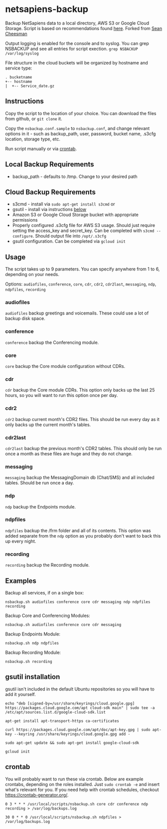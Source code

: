 # netsapiens-backup
Backup NetSapiens data to a local directory, AWS S3 or Google Cloud Storage.  Script is based on recommendations found [here](https://help.netsapiens.com/hc/en-us/articles/205235690-What-Commands-Should-I-Execute-For-Scheduled-Backups-).  Forked from [Sean Cheesman](https://github.com/scheesman) 

Output logging is enabled for the console and to syslog.  You can grep NSBACKUP and see all entries for script exection.  `grep NSBACKUP /var/log/syslog`

File structure in the cloud buckets will be organized by hostname and service type: 
```
. bucketname
+-- hostname
|  +-- Service_date.gz
```
## Instructions
Copy the script to the location of your choice.  You can download the files from github, or `git clone` it.
  
Copy the `nsbackup.conf.sample` to `nsbackup.conf`, and change relevant options in it - such as backup_path, user, password, bucket name, .s3cfg location, storage type, etc.  

Run script manually or via [crontab](#crontab).

## Local Backup Requirements
* backup_path - defaults to /tmp. Change to your desired path

## Cloud Backup Requirements
* s3cmd - install via `sudo apt-get install s3cmd`
or
* gsutil - install via instructions [below](#gsutil-installation)
* Amazon S3 or Google Cloud Storage bucket with appropriate permissions
* Properly configured .s3cfg file for AWS S3 usage.  Should just require setting the access_key and secret_key.  Can be completed with `s3cmd --configure`.  Should output file into `/opt/.s3cfg`
* gsutil configuration.  Can be completed via `gcloud init`

## Usage
The script takes up to 9 parameters.  You can specify anywhere from 1 to 6, depending on your needs.

Options: `audiofiles`, `conference`, `core`, `cdr`, `cdr2`, `cdr2last`, `messaging`, `ndp`, `ndpfiles`, `recording`

### audiofiles
`audiofiles` backup greetings and voicemails. These could use a lot of backup disk space.

### conference
`conference` backup the Conferencing module.

### core
`core` backup the Core module configuration without CDRs.

### cdr
`cdr` backup the Core module CDRs.  This option only backs up the last 25 hours, so you will want to run this option once per day.

### cdr2
`cdr2` backup current month's CDR2 files.  This should be run every day as it only backs up the current month's tables.

### cdr2last
`cdr2last` backup the previous month's CDR2 tables.  This should only be run once a month as these files are huge and they do not change.

### messaging
`messaging` backup the MessagingDomain db (Chat/SMS) and all included tables.  Should be run once a day.

### ndp
`ndp` backup the Endpoints module.

### ndpfiles
`ndpfiles` backup the /frm folder and all of its contents.  This option was added separate from the `ndp` option as you probably don't want to back this up every night.

### recording
`recording` backup the Recording module.

## Examples

Backup all services, if on a single box:

`nsbackup.sh audiofiles conference core cdr messaging ndp ndpfiles recording`

Backup Core and Conferencing Modules:

`nsbackup.sh audiofiles conference core cdr messaging`

Backup Endpoints Module:

`nsbackup.sh ndp ndpfiles`

Backup Recording Module:

`nsbackup.sh recording`

## gsutil installation

gsutil isn't included in the default Ubuntu repositories so you will have to add it yourself.

`echo "deb [signed-by=/usr/share/keyrings/cloud.google.gpg] https://packages.cloud.google.com/apt cloud-sdk main" | sudo tee -a /etc/apt/sources.list.d/google-cloud-sdk.list`

`apt-get install apt-transport-https ca-certificates`

`curl https://packages.cloud.google.com/apt/doc/apt-key.gpg | sudo apt-key --keyring /usr/share/keyrings/cloud.google.gpg add -`

`sudo apt-get update && sudo apt-get install google-cloud-sdk`

`gcloud init`

## crontab
You will probably want to run these via crontab.  Below are example crontabs, depending on the roles installed.  Just `sudo crontab -e` and insert what's relevant for you.  If you need help with crontab schedules, checkout https://crontab-generator.org/.

`0 3 * * * /usr/local/scripts/nsbackup.sh core cdr conference ndp recording > /var/log/backups.log`

`30 0 * * 0 /usr/local/scripts/nsbackup.sh ndpfiles > /var/log/backups.log`
